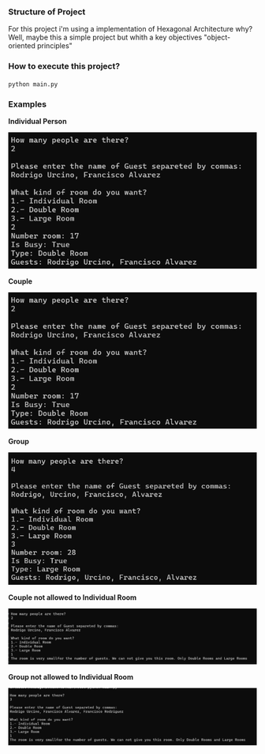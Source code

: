 ### Structure of Project
For this project i'm using a implementation of Hexagonal Architecture
why?
Well, maybe this a simple project but whith a key objectives
"object-oriented principles"


### How to execute this project?
`python main.py`

### Examples

**Individual Person**

![Individual Person](https://github.com/roodrigoroot69/hotel-luk/blob/main/docs/images/couple.png "Invidivual Person")

**Couple**

![Individual Person](https://github.com/roodrigoroot69/hotel-luk/blob/main/docs/images/couple.png "Invidivual Person")

**Group**

![Individual Person](https://github.com/roodrigoroot69/hotel-luk/blob/main/docs/images/large%20rooms.png "Invidivual Person")

**Couple not allowed to Individual Room**

![Individual Person](https://github.com/roodrigoroot69/hotel-luk/blob/main/docs/images/not%20allowed%20for%20couple.png "Invidivual Person")

**Group not allowed to Individual Room**

![Individual Person](https://github.com/roodrigoroot69/hotel-luk/blob/main/docs/images/no%20allowed%20room.png "Invidivual Person")
